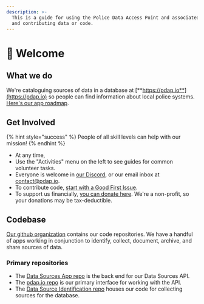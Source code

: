 ```yaml
---
description: >-
  This is a guide for using the Police Data Access Point and associated tools,
  and contributing data or code.
---
```


# 👋 Welcome

## What we do

We're cataloguing sources of data in a database at [**https://pdap.io**](https://pdap.io) so people can find information about local police systems. [Here's our app roadmap](https://github.com/orgs/Police-Data-Accessibility-Project/projects/21/views/2).

## Get Involved

{% hint style="success" %}
People of all skill levels can help with our mission!
{% endhint %}

* At any time,&#x20;
* Use the "Activities" menu on the left to see guides for common volunteer tasks.
* Everyone is welcome in [our Discord](https://discord.gg/wMqex8nKZJ), or our email inbox at [contact@pdap.io](mailto:contact@pdap.io).
* To contribute code, [start with a Good First Issue](https://github.com/orgs/Police-Data-Accessibility-Project/projects/25/views/1).
* To support us financially, [you can donate here](https://pdap.io/contribute.html). We're a non-profit, so your donations may be tax-deductible.

## Codebase

[Our github organization](https://github.com/Police-Data-Accessibility-Project) contains our code repositories. We have a handful of apps working in conjunction to identify, collect, document, archive, and share sources of data.

### Primary repositories

* The [Data Sources App repo](https://github.com/Police-Data-Accessibility-Project/data-sources-app) is the back end for our Data Sources API.&#x20;
* The [pdap.io repo](https://github.com/Police-Data-Accessibility-Project/pdap.io/) is our primary interface for working with the API.
* The [Data Source Identification repo](https://github.com/Police-Data-Accessibility-Project/data-source-identification) houses our code for collecting sources for the database.
